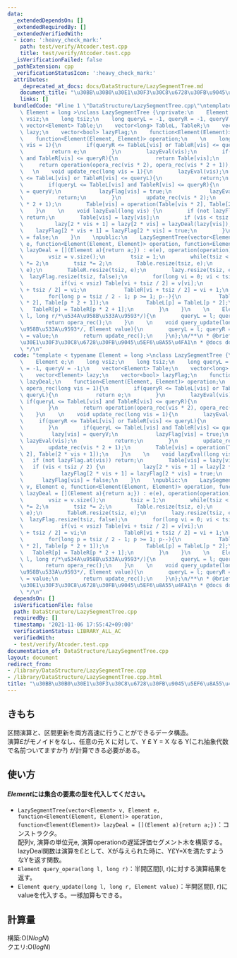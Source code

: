 ```yaml
---
data:
  _extendedDependsOn: []
  _extendedRequiredBy: []
  _extendedVerifiedWith:
  - icon: ':heavy_check_mark:'
    path: test/verify/Atcoder.test.cpp
    title: test/verify/Atcoder.test.cpp
  _isVerificationFailed: false
  _pathExtension: cpp
  _verificationStatusIcon: ':heavy_check_mark:'
  attributes:
    _deprecated_at_docs: docs/DataStructure/LazySegmentTree.md
    document_title: "\u30BB\u30B0\u30E1\u30F3\u30C8\u6728\u30FB\u9045\u5EF6\u8A55\u4FA1"
    links: []
  bundledCode: "#line 1 \"DataStructure/LazySegmentTree.cpp\"\ntemplate < typename\
    \ Element = long >\nclass LazySegmentTree {\nprivate:\n    Element e;\n    long\
    \ vsiz;\n    long tsiz;\n    long queryL = -1, queryR = -1, queryV = -1;\n   \
    \ vector<Element> Table;\n    vector<long> TableL, TableR;\n    vector<Element>\
    \ lazy;\n    vector<bool> lazyFlag;\n    function<Element(Element)> lazyDeal;\n\
    \    function<Element(Element, Element)> operation;\n    \n    long opera_rec(long\
    \ vis = 1){\n        if(queryR <= TableL[vis] or TableR[vis] <= queryL){\n   \
    \         return e;\n        }\n        lazyEval(vis);\n        if(queryL <= TableL[vis]\
    \ and TableR[vis] <= queryR){\n            return Table[vis];\n        }\n   \
    \     return operation(opera_rec(vis * 2), opera_rec(vis * 2 + 1));\n    }\n \
    \   \n    void update_rec(long vis = 1){\n        lazyEval(vis);\n        if(queryR\
    \ <= TableL[vis] or TableR[vis] <= queryL){\n            return;\n        }\n\
    \        if(queryL <= TableL[vis] and TableR[vis] <= queryR){\n            lazy[vis]\
    \ = queryV;\n            lazyFlag[vis] = true;\n            lazyEval(vis);\n \
    \           return;\n        }\n        update_rec(vis * 2);\n        update_rec(vis\
    \ * 2 + 1);\n        Table[vis] = operation(Table[vis * 2], Table[2 * vis + 1]);\n\
    \    }\n    \n    void lazyEval(long vis) {\n        if (not lazyFlag.at(vis))\
    \ return;\n        Table[vis] = lazy[vis];\n        if (vis < tsiz / 2) {\n  \
    \          lazy[2 * vis + 1] = lazy[2 * vis] = lazyDeal(lazy[vis]);\n        \
    \    lazyFlag[2 * vis + 1] = lazyFlag[2 * vis] = true;\n        }\n        lazyFlag[vis]\
    \ = false;\n    }\n    \npublic:\n    LazySegmentTree(vector<Element> v, Element\
    \ e, function<Element(Element, Element)> operation, function<Element(Element)>\
    \ lazyDeal = [](Element a){return a;}) : e(e), operation(operation), lazyDeal(lazyDeal){\n\
    \        vsiz = v.size();\n        tsiz = 1;\n        while(tsiz < vsiz) tsiz\
    \ *= 2;\n        tsiz *= 2;\n        Table.resize(tsiz, e);\n        TableL.resize(tsiz,\
    \ e);\n        TableR.resize(tsiz, e);\n        lazy.resize(tsiz, e);\n      \
    \  lazyFlag.resize(tsiz, false);\n        for(long vi = 0; vi < tsiz / 2; vi++){\n\
    \            if(vi < vsiz) Table[vi + tsiz / 2] = v[vi];\n            TableL[vi\
    \ + tsiz / 2] = vi;\n            TableR[vi + tsiz / 2] = vi + 1;\n        }\n\
    \        for(long p = tsiz / 2 - 1; p >= 1; p--){\n            Table[p] = operation(Table[p\
    \ * 2], Table[p * 2 + 1]);\n            TableL[p] = TableL[p * 2];\n         \
    \   TableR[p] = TableR[p * 2 + 1];\n        }\n    }\n    \n    Element query_opera(long\
    \ l, long r/*\u534A\u958B\u533A\u9593*/){\n        queryL = l; queryR = r;\n \
    \       return opera_rec();\n    }\n    \n    void query_update(long l, long r/*\u534A\
    \u958B\u533A\u9593*/, Element value){\n        queryL = l; queryR = r; queryV\
    \ = value;\n        return update_rec();\n    }\n};\n/**\n * @brief \u30BB\u30B0\
    \u30E1\u30F3\u30C8\u6728\u30FB\u9045\u5EF6\u8A55\u4FA1\n * @docs docs/DataStructure/LazySegmentTree.md\n\
    \ */\n"
  code: "template < typename Element = long >\nclass LazySegmentTree {\nprivate:\n\
    \    Element e;\n    long vsiz;\n    long tsiz;\n    long queryL = -1, queryR\
    \ = -1, queryV = -1;\n    vector<Element> Table;\n    vector<long> TableL, TableR;\n\
    \    vector<Element> lazy;\n    vector<bool> lazyFlag;\n    function<Element(Element)>\
    \ lazyDeal;\n    function<Element(Element, Element)> operation;\n    \n    long\
    \ opera_rec(long vis = 1){\n        if(queryR <= TableL[vis] or TableR[vis] <=\
    \ queryL){\n            return e;\n        }\n        lazyEval(vis);\n       \
    \ if(queryL <= TableL[vis] and TableR[vis] <= queryR){\n            return Table[vis];\n\
    \        }\n        return operation(opera_rec(vis * 2), opera_rec(vis * 2 + 1));\n\
    \    }\n    \n    void update_rec(long vis = 1){\n        lazyEval(vis);\n   \
    \     if(queryR <= TableL[vis] or TableR[vis] <= queryL){\n            return;\n\
    \        }\n        if(queryL <= TableL[vis] and TableR[vis] <= queryR){\n   \
    \         lazy[vis] = queryV;\n            lazyFlag[vis] = true;\n           \
    \ lazyEval(vis);\n            return;\n        }\n        update_rec(vis * 2);\n\
    \        update_rec(vis * 2 + 1);\n        Table[vis] = operation(Table[vis *\
    \ 2], Table[2 * vis + 1]);\n    }\n    \n    void lazyEval(long vis) {\n     \
    \   if (not lazyFlag.at(vis)) return;\n        Table[vis] = lazy[vis];\n     \
    \   if (vis < tsiz / 2) {\n            lazy[2 * vis + 1] = lazy[2 * vis] = lazyDeal(lazy[vis]);\n\
    \            lazyFlag[2 * vis + 1] = lazyFlag[2 * vis] = true;\n        }\n  \
    \      lazyFlag[vis] = false;\n    }\n    \npublic:\n    LazySegmentTree(vector<Element>\
    \ v, Element e, function<Element(Element, Element)> operation, function<Element(Element)>\
    \ lazyDeal = [](Element a){return a;}) : e(e), operation(operation), lazyDeal(lazyDeal){\n\
    \        vsiz = v.size();\n        tsiz = 1;\n        while(tsiz < vsiz) tsiz\
    \ *= 2;\n        tsiz *= 2;\n        Table.resize(tsiz, e);\n        TableL.resize(tsiz,\
    \ e);\n        TableR.resize(tsiz, e);\n        lazy.resize(tsiz, e);\n      \
    \  lazyFlag.resize(tsiz, false);\n        for(long vi = 0; vi < tsiz / 2; vi++){\n\
    \            if(vi < vsiz) Table[vi + tsiz / 2] = v[vi];\n            TableL[vi\
    \ + tsiz / 2] = vi;\n            TableR[vi + tsiz / 2] = vi + 1;\n        }\n\
    \        for(long p = tsiz / 2 - 1; p >= 1; p--){\n            Table[p] = operation(Table[p\
    \ * 2], Table[p * 2 + 1]);\n            TableL[p] = TableL[p * 2];\n         \
    \   TableR[p] = TableR[p * 2 + 1];\n        }\n    }\n    \n    Element query_opera(long\
    \ l, long r/*\u534A\u958B\u533A\u9593*/){\n        queryL = l; queryR = r;\n \
    \       return opera_rec();\n    }\n    \n    void query_update(long l, long r/*\u534A\
    \u958B\u533A\u9593*/, Element value){\n        queryL = l; queryR = r; queryV\
    \ = value;\n        return update_rec();\n    }\n};\n/**\n * @brief \u30BB\u30B0\
    \u30E1\u30F3\u30C8\u6728\u30FB\u9045\u5EF6\u8A55\u4FA1\n * @docs docs/DataStructure/LazySegmentTree.md\n\
    \ */\n"
  dependsOn: []
  isVerificationFile: false
  path: DataStructure/LazySegmentTree.cpp
  requiredBy: []
  timestamp: '2021-11-06 17:55:42+09:00'
  verificationStatus: LIBRARY_ALL_AC
  verifiedWith:
  - test/verify/Atcoder.test.cpp
documentation_of: DataStructure/LazySegmentTree.cpp
layout: document
redirect_from:
- /library/DataStructure/LazySegmentTree.cpp
- /library/DataStructure/LazySegmentTree.cpp.html
title: "\u30BB\u30B0\u30E1\u30F3\u30C8\u6728\u30FB\u9045\u5EF6\u8A55\u4FA1"
---
```

## きもち  
区間演算と、区間更新を両方高速に行うことができるデータ構造。  
演算£がモノイドをなし、任意の元 X に対して、Y £ Y = X なる Y(これ抽象代数で名前ついてますか?) が計算できる必要がある。

## 使い方  
#### $Element$には集合の要素の型を代入してください。
- `LazySegmentTree(vector<Element> v, Element e, function<Element(Element, Element)> operation, 
function<Element(Element)> lazyDeal = [](Element a){return a;})`：コンストラクタ。  
配列v, 演算の単位元e, 演算operationの遅延評価セグメント木を構築する。  
lazyDeal関数は演算を£として、Xが与えられた時に、Y£Y=Xを満たすようなYを返す関数。  
- `Element query_opera(long l, long r)`：半開区間\[l, r)に対する演算結果を返す。  
- `Element query_update(long l, long r, Element value)`：半開区間\[l, r)にvalueを代入する。一様加算もできる。

## 計算量

構築:$\mathrm{O}(NlogN)$  
クエリ:$\mathrm{O}(logN)$  
